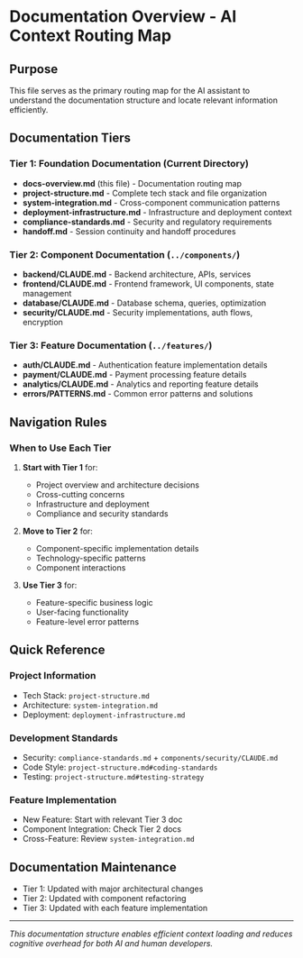 # Documentation Overview - AI Context Routing Map

## Purpose
This file serves as the primary routing map for the AI assistant to understand the documentation structure and locate relevant information efficiently.

## Documentation Tiers

### Tier 1: Foundation Documentation (Current Directory)
- **docs-overview.md** (this file) - Documentation routing map
- **project-structure.md** - Complete tech stack and file organization
- **system-integration.md** - Cross-component communication patterns
- **deployment-infrastructure.md** - Infrastructure and deployment context
- **compliance-standards.md** - Security and regulatory requirements
- **handoff.md** - Session continuity and handoff procedures

### Tier 2: Component Documentation (`../components/`)
- **backend/CLAUDE.md** - Backend architecture, APIs, services
- **frontend/CLAUDE.md** - Frontend framework, UI components, state management
- **database/CLAUDE.md** - Database schema, queries, optimization
- **security/CLAUDE.md** - Security implementations, auth flows, encryption

### Tier 3: Feature Documentation (`../features/`)
- **auth/CLAUDE.md** - Authentication feature implementation details
- **payment/CLAUDE.md** - Payment processing feature details
- **analytics/CLAUDE.md** - Analytics and reporting feature details
- **errors/PATTERNS.md** - Common error patterns and solutions

## Navigation Rules

### When to Use Each Tier
1. **Start with Tier 1** for:
   - Project overview and architecture decisions
   - Cross-cutting concerns
   - Infrastructure and deployment
   - Compliance and security standards

2. **Move to Tier 2** for:
   - Component-specific implementation details
   - Technology-specific patterns
   - Component interactions

3. **Use Tier 3** for:
   - Feature-specific business logic
   - User-facing functionality
   - Feature-level error patterns

## Quick Reference

### Project Information
- Tech Stack: `project-structure.md`
- Architecture: `system-integration.md`
- Deployment: `deployment-infrastructure.md`

### Development Standards
- Security: `compliance-standards.md` + `components/security/CLAUDE.md`
- Code Style: `project-structure.md#coding-standards`
- Testing: `project-structure.md#testing-strategy`

### Feature Implementation
- New Feature: Start with relevant Tier 3 doc
- Component Integration: Check Tier 2 docs
- Cross-Feature: Review `system-integration.md`

## Documentation Maintenance
- Tier 1: Updated with major architectural changes
- Tier 2: Updated with component refactoring
- Tier 3: Updated with each feature implementation

---

*This documentation structure enables efficient context loading and reduces cognitive overhead for both AI and human developers.*